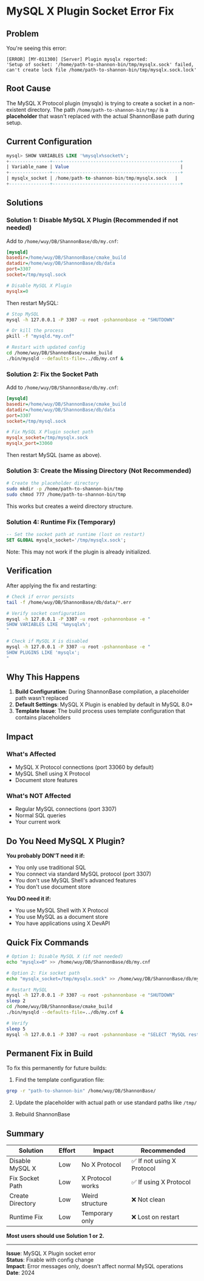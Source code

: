 # MySQL X Plugin Socket Error Fix

## Problem

You're seeing this error:
```
[ERROR] [MY-011300] [Server] Plugin mysqlx reported: 
'Setup of socket: '/home/path-to-shannon-bin/tmp/mysqlx.sock' failed, 
can't create lock file /home/path-to-shannon-bin/tmp/mysqlx.sock.lock'
```

## Root Cause

The MySQL X Protocol plugin (mysqlx) is trying to create a socket in a non-existent directory. The path `/home/path-to-shannon-bin/tmp/` is a **placeholder** that wasn't replaced with the actual ShannonBase path during setup.

## Current Configuration

```sql
mysql> SHOW VARIABLES LIKE '%mysqlx%socket%';
+---------------+-----------------------------------------------+
| Variable_name | Value                                         |
+---------------+-----------------------------------------------+
| mysqlx_socket | /home/path-to-shannon-bin/tmp/mysqlx.sock   |
+---------------+-----------------------------------------------+
```

## Solutions

### Solution 1: Disable MySQL X Plugin (Recommended if not needed)

Add to `/home/wuy/DB/ShannonBase/db/my.cnf`:

```ini
[mysqld]
basedir=/home/wuy/DB/ShannonBase/cmake_build
datadir=/home/wuy/DB/ShannonBase/db/data
port=3307
socket=/tmp/mysql.sock

# Disable MySQL X Plugin
mysqlx=0
```

Then restart MySQL:
```bash
# Stop MySQL
mysql -h 127.0.0.1 -P 3307 -u root -pshannonbase -e "SHUTDOWN"

# Or kill the process
pkill -f "mysqld.*my.cnf"

# Restart with updated config
cd /home/wuy/DB/ShannonBase/cmake_build
./bin/mysqld --defaults-file=../db/my.cnf &
```

### Solution 2: Fix the Socket Path

Add to `/home/wuy/DB/ShannonBase/db/my.cnf`:

```ini
[mysqld]
basedir=/home/wuy/DB/ShannonBase/cmake_build
datadir=/home/wuy/DB/ShannonBase/db/data
port=3307
socket=/tmp/mysql.sock

# Fix MySQL X Plugin socket path
mysqlx_socket=/tmp/mysqlx.sock
mysqlx_port=33060
```

Then restart MySQL (same as above).

### Solution 3: Create the Missing Directory (Not Recommended)

```bash
# Create the placeholder directory
sudo mkdir -p /home/path-to-shannon-bin/tmp
sudo chmod 777 /home/path-to-shannon-bin/tmp
```

This works but creates a weird directory structure.

### Solution 4: Runtime Fix (Temporary)

```sql
-- Set the socket path at runtime (lost on restart)
SET GLOBAL mysqlx_socket='/tmp/mysqlx.sock';
```

Note: This may not work if the plugin is already initialized.

## Verification

After applying the fix and restarting:

```bash
# Check if error persists
tail -f /home/wuy/DB/ShannonBase/db/data/*.err

# Verify socket configuration
mysql -h 127.0.0.1 -P 3307 -u root -pshannonbase -e "
SHOW VARIABLES LIKE '%mysqlx%';
"

# Check if MySQL X is disabled
mysql -h 127.0.0.1 -P 3307 -u root -pshannonbase -e "
SHOW PLUGINS LIKE 'mysqlx';
"
```

## Why This Happens

1. **Build Configuration**: During ShannonBase compilation, a placeholder path wasn't replaced
2. **Default Settings**: MySQL X Plugin is enabled by default in MySQL 8.0+
3. **Template Issue**: The build process uses template configuration that contains placeholders

## Impact

### What's Affected
- MySQL X Protocol connections (port 33060 by default)
- MySQL Shell using X Protocol
- Document store features

### What's NOT Affected
- Regular MySQL connections (port 3307)
- Normal SQL queries
- Your current work

## Do You Need MySQL X Plugin?

**You probably DON'T need it if:**
- You only use traditional SQL
- You connect via standard MySQL protocol (port 3307)
- You don't use MySQL Shell's advanced features
- You don't use document store

**You DO need it if:**
- You use MySQL Shell with X Protocol
- You use MySQL as a document store
- You have applications using X DevAPI

## Quick Fix Commands

```bash
# Option 1: Disable MySQL X (if not needed)
echo "mysqlx=0" >> /home/wuy/DB/ShannonBase/db/my.cnf

# Option 2: Fix socket path
echo "mysqlx_socket=/tmp/mysqlx.sock" >> /home/wuy/DB/ShannonBase/db/my.cnf

# Restart MySQL
mysql -h 127.0.0.1 -P 3307 -u root -pshannonbase -e "SHUTDOWN"
sleep 2
cd /home/wuy/DB/ShannonBase/cmake_build
./bin/mysqld --defaults-file=../db/my.cnf &

# Verify
sleep 5
mysql -h 127.0.0.1 -P 3307 -u root -pshannonbase -e "SELECT 'MySQL restarted successfully'"
```

## Permanent Fix in Build

To fix this permanently for future builds:

1. Find the template configuration file:
```bash
grep -r "path-to-shannon-bin" /home/wuy/DB/ShannonBase/
```

2. Update the placeholder with actual path or use standard paths like `/tmp/`

3. Rebuild ShannonBase

## Summary

| Solution | Effort | Impact | Recommended |
|----------|--------|--------|-------------|
| Disable MySQL X | Low | No X Protocol | ✅ If not using X Protocol |
| Fix Socket Path | Low | X Protocol works | ✅ If using X Protocol |
| Create Directory | Low | Weird structure | ❌ Not clean |
| Runtime Fix | Low | Temporary only | ❌ Lost on restart |

**Most users should use Solution 1 or 2.**

---

**Issue**: MySQL X Plugin socket error  
**Status**: Fixable with config change  
**Impact**: Error messages only, doesn't affect normal MySQL operations  
**Date**: 2024
